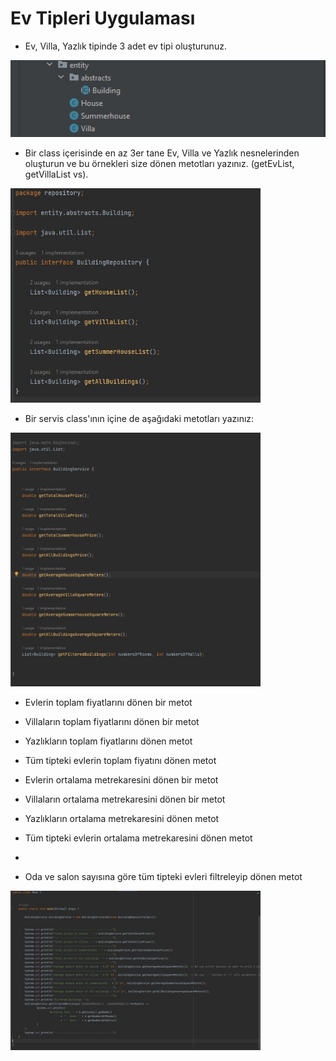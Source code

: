 

# Ev Tipleri Uygulaması


- Ev, Villa, Yazlık tipinde 3 adet ev tipi oluşturunuz.
<img src= "https://github.com/ATTNC/DefineXJavaSpringPracticum/blob/main/Hafta2/HouseTypesApp/screenshots/entity1.jpg" width=600>

- Bir class içerisinde en az 3er tane Ev, Villa ve Yazlık nesnelerinden oluşturun ve bu örnekleri size dönen metotları yazınız. (getEvList, getVillaList vs).
<img src= "https://github.com/ATTNC/DefineXJavaSpringPracticum/blob/main/Hafta2/HouseTypesApp/screenshots/getMethods.jpg" width=400>

- Bir servis class'ının içine de aşağıdaki metotları yazınız:
 <img src= "https://github.com/ATTNC/DefineXJavaSpringPracticum/blob/main/Hafta2/HouseTypesApp/screenshots/serviceInterface.jpg" width=400>

- Evlerin toplam fiyatlarını dönen bir metot

- Villaların toplam fiyatlarını dönen bir metot

- Yazlıkların toplam fiyatlarını dönen metot

- Tüm tipteki evlerin toplam fiyatını dönen metot

- Evlerin ortalama metrekaresini dönen bir metot

- Villaların ortalama metrekaresini dönen bir metot

- Yazlıkların ortalama metrekaresini dönen metot

- Tüm tipteki evlerin ortalama metrekaresini dönen metot
- 
- Oda ve salon sayısına göre tüm tipteki evleri filtreleyip dönen metot

<img src= "https://github.com/ATTNC/DefineXJavaSpringPracticum/blob/main/Hafta2/HouseTypesApp/screenshots/main.jpg" width=400>



